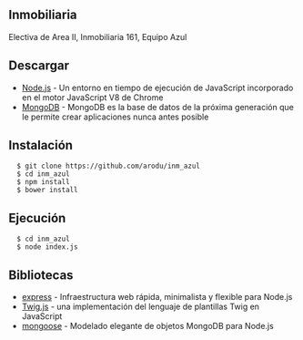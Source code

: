 ## Inmobiliaria

Electiva de Area II, Inmobiliaria 161, Equipo Azul

## Descargar

* [Node.js](https://nodejs.org/en/) - Un entorno en tiempo de ejecución de JavaScript incorporado en el motor JavaScript V8 de Chrome
* [MongoDB](https://www.mongodb.org/) - MongoDB es la base de datos de la próxima generación que le permite crear aplicaciones nunca antes posible


## Instalación 

      $ git clone https://github.com/arodu/inm_azul
      $ cd inm_azul
      $ npm install
      $ bower install

## Ejecución

      $ cd inm_azul
      $ node index.js

## Bibliotecas

* [express](http://expressjs.com/) - Infraestructura web rápida, minimalista y flexible para Node.js
* [Twig.js](https://github.com/justjohn/twig.js/wiki) -  una implementación del lenguaje de plantillas Twig en JavaScript
* [mongoose](http://mongoosejs.com/) - Modelado elegante de objetos MongoDB para Node.js
